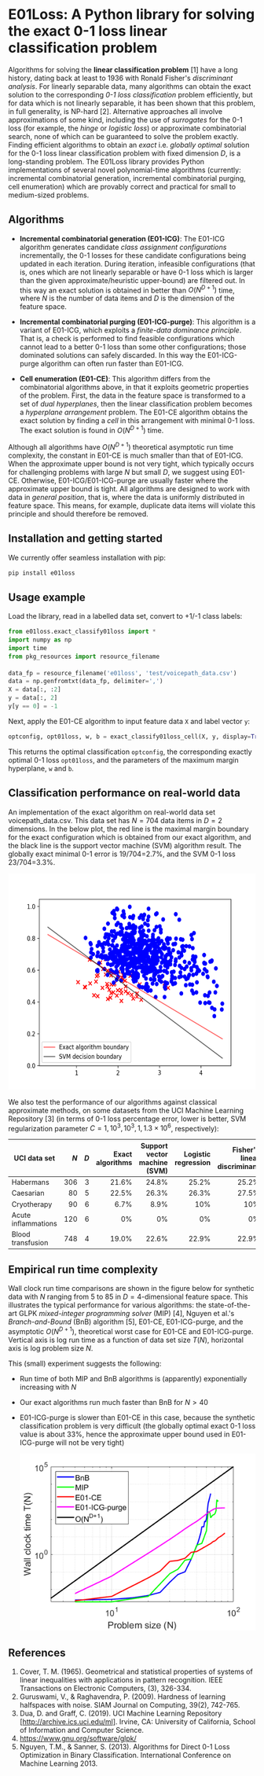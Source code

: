 # E01Loss: A Python library for solving the exact 0-1 loss linear classification problem

Algorithms for solving the **linear classification problem** [1] have a long history, dating back at least to 1936 with Ronald Fisher's *discriminant analysis*. For linearly separable data, many algorithms can obtain the exact solution to the corresponding *0-1 loss classification* problem efficiently, but for data which is not linearly separable, it has been shown that this problem, in full generality, is NP-hard [2]. Alternative approaches all involve approximations of some kind, including the use of *surrogates* for the 0-1 loss (for example, the *hinge* or *logistic loss*) or approximate combinatorial search, none of which can be guaranteed to solve the problem exactly. Finding efficient algorithms to obtain an *exact* i.e. *globally optimal* solution for the 0-1 loss linear classification problem with fixed dimension $D$, is a long-standing problem. The E01Loss library provides Python implementations of several novel polynomial-time algorithms (currently: incremental combinatorial generation, incremental combinatorial purging, cell enumeration) which are provably correct and practical for small to medium-sized problems.

## Algorithms

* **Incremental combinatorial generation (E01-ICG)**: The E01-ICG algorithm generates candidate *class assignment configurations* incrementally, the 0-1 losses for these candidate configurations being updated in each iteration. During iteration, infeasible configurations (that is, ones which are not linearly separable or have 0-1 loss which is larger than the given approximate/heuristic upper-bound) are filtered out. In this way an exact solution is obtained in better than $O(N^{D+1})$ time, where $N$ is the number of data items and $D$ is the dimension of the feature space.

* **Incremental combinatorial purging (E01-ICG-purge)**: This algorithm is a variant of E01-ICG, which exploits a *finite-data dominance principle*. That is, a check is performed to find feasible configurations which cannot lead to a better 0-1 loss than some other configurations; those dominated solutions can safely discarded. In this way the E01-ICG-purge algorithm can often run faster than E01-ICG.

* **Cell enumeration (E01-CE)**:  This algorithm differs from the combinatorial algorithms above, in that it exploits geometric properties of the problem. First, the data in the feature space is transformed to a set of *dual hyperplanes*, then the linear classification problem becomes a *hyperplane arrangement* problem. The E01-CE algorithm obtains the exact solution by finding a *cell* in this arrangement with minimal 0-1 loss. The exact solution is found in $O(N^{D+1})$ time.

Although all algorithms have $O(N^{D+1})$ theoretical asymptotic run time complexity, the constant in E01-CE is much smaller than that of E01-ICG. When the approximate upper bound is not very tight, which typically occurs for challenging problems with large $N$ but small $D$, we suggest using E01-CE. Otherwise, E01-ICG/E01-ICG-purge are usually faster where the approximate upper bound is tight. All algorithms are designed to work with data in *general position*, that is, where the data is uniformly distributed in feature space. This means, for example, duplicate data items will violate this principle and should therefore be removed.

## Installation and getting started

We currently offer seamless installation with pip:

``` python
pip install e01loss
```

## Usage example

Load the library, read in a labelled data set, convert to +1/-1 class labels:

``` python
from e01loss.exact_classify01loss import *
import numpy as np
import time
from pkg_resources import resource_filename

data_fp = resource_filename('e01loss', 'test/voicepath_data.csv')
data = np.genfromtxt(data_fp, delimiter=',')
X = data[:, :2]
y = data[:, 2]
y[y == 0] = -1
```

Next, apply the E01-CE algorithm to input feature data `X` and label vector `y`:

``` python
optconfig, opt01loss, w, b = exact_classify01loss_cell(X, y, display=True, max_margin=True)
```

This returns the optimal classification `optconfig`, the corresponding exactly optimal 0-1 loss `opt01loss`, and the parameters of the maximum margin hyperplane, `w` and `b`.

## Classification performance on real-world data

An implementation of the exact algorithm on real-world data set voicepath_data.csv. This data set has $N=704$ data items in $D=2$ dimensions. In the below plot, the red line is the maximal margin boundary for the exact configuration which is obtained from our exact algorithm, and the black line is the support vector machine (SVM) algorithm result. The globally exact minimal 0-1 error is 19/704=2.7%, and the SVM 0-1 loss 23/704=3.3%.

<img src="voicepath.png" alt="voicepath" width="550" height="440">

We also test the performance of our algorithms against classical approximate methods, on some datasets from the UCI Machine Learning Repository [3] (in terms of 0-1 loss percentage error, lower is better, SVM regularization parameter $C=1,10^3,10^3,1,1.3\times10^6$, respectively):

| UCI data set        |  $N$ |  $D$ | Exact algorithms | Support vector machine (SVM) | Logistic regression | Fisher's linear discriminant |
| ------------------- | ---: | ---: | ---------------: | ---------------------------: | ------------------: | ---------------------------: |
| Habermans           |  306 |    3 |            21.6% |                        24.8% |               25.2% |                        25.2% |
| Caesarian           |   80 |    5 |            22.5% |                        26.3% |               26.3% |                        27.5% |
| Cryotherapy         |   90 |    6 |             6.7% |                         8.9% |                 10% |                          10% |
| Acute inflammations |  120 |    6 |               0% |                           0% |                  0% |                           0% |
| Blood transfusion   |  748 |    4 |            19.0% |                        22.6% |               22.9% |                        22.9% |

## Empirical run time complexity

Wall clock run time comparisons are shown in the figure below for synthetic data with $N$ ranging from 5 to 85 in $D=4$-dimensional feature space. This illustrates the typical performance for various algorithms: the state-of-the-art GLPK *mixed-integer programming solver* (MIP) [4], Nguyen et al.'s *Branch-and-Bound* (BnB) algorithm [5], E01-CE, E01-ICG-purge, and the asymptotic $O(N^{D+1})$, theoretical worst case for E01-CE and E01-ICG-purge. Vertical axis is log run time as a function of data set size $T(N)$, horizontal axis is log problem size $N$.

This (small) experiment suggests the following:

 * Run time of both MIP and BnB algorithms is (apparently) exponentially increasing with $N$

 * Our exact algorithms run much faster than BnB for $N > 40$

 * E01-ICG-purge is slower than E01-CE in this case, because the synthetic classification problem is very difficult (the globally optimal exact 0-1 loss value is about 33%, hence the approximate upper bound used in E01-ICG-purge will not be very tight)

   ![complexity_analysis](complexity_analysis.png)



## References

1. Cover, T. M. (1965). Geometrical and statistical properties of systems of linear inequalities with applications in pattern recognition. IEEE Transactions on Electronic Computers, (3), 326-334.
2. Guruswami, V., & Raghavendra, P. (2009). Hardness of learning halfspaces with noise. SIAM Journal on Computing, 39(2), 742-765.
3. Dua, D. and Graff, C. (2019). UCI Machine Learning Repository [http://archive.ics.uci.edu/ml]. Irvine, CA: University of California, School of Information and Computer Science.
4. https://www.gnu.org/software/glpk/
5. Nguyen, T.M., & Sanner, S. (2013). Algorithms for Direct 0-1 Loss Optimization in Binary Classification. International Conference on Machine Learning 2013.
